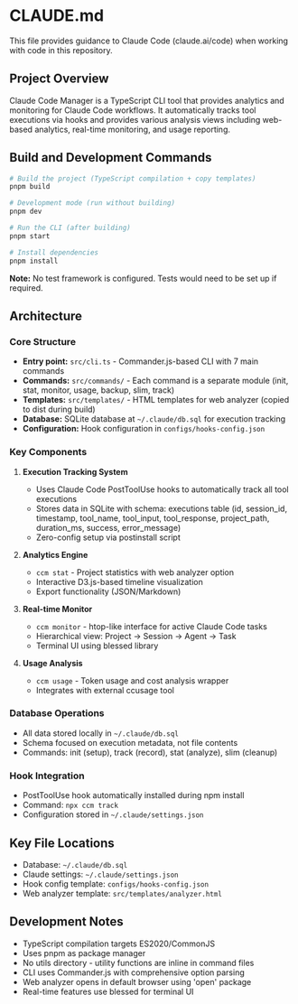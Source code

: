 # CLAUDE.md

This file provides guidance to Claude Code (claude.ai/code) when working with code in this repository.

## Project Overview

Claude Code Manager is a TypeScript CLI tool that provides analytics and monitoring for Claude Code workflows. It automatically tracks tool executions via hooks and provides various analysis views including web-based analytics, real-time monitoring, and usage reporting.

## Build and Development Commands

```bash
# Build the project (TypeScript compilation + copy templates)
pnpm build

# Development mode (run without building)
pnpm dev

# Run the CLI (after building)
pnpm start

# Install dependencies
pnpm install
```

**Note:** No test framework is configured. Tests would need to be set up if required.

## Architecture

### Core Structure
- **Entry point:** `src/cli.ts` - Commander.js-based CLI with 7 main commands
- **Commands:** `src/commands/` - Each command is a separate module (init, stat, monitor, usage, backup, slim, track)
- **Templates:** `src/templates/` - HTML templates for web analyzer (copied to dist during build)
- **Database:** SQLite database at `~/.claude/db.sql` for execution tracking
- **Configuration:** Hook configuration in `configs/hooks-config.json`

### Key Components

1. **Execution Tracking System**
   - Uses Claude Code PostToolUse hooks to automatically track all tool executions
   - Stores data in SQLite with schema: executions table (id, session_id, timestamp, tool_name, tool_input, tool_response, project_path, duration_ms, success, error_message)
   - Zero-config setup via postinstall script

2. **Analytics Engine** 
   - `ccm stat` - Project statistics with web analyzer option
   - Interactive D3.js-based timeline visualization
   - Export functionality (JSON/Markdown)

3. **Real-time Monitor**
   - `ccm monitor` - htop-like interface for active Claude Code tasks
   - Hierarchical view: Project → Session → Agent → Task
   - Terminal UI using blessed library

4. **Usage Analysis**
   - `ccm usage` - Token usage and cost analysis wrapper
   - Integrates with external ccusage tool

### Database Operations
- All data stored locally in `~/.claude/db.sql`
- Schema focused on execution metadata, not file contents
- Commands: init (setup), track (record), stat (analyze), slim (cleanup)

### Hook Integration
- PostToolUse hook automatically installed during npm install
- Command: `npx ccm track`
- Configuration stored in `~/.claude/settings.json`

## Key File Locations

- Database: `~/.claude/db.sql`
- Claude settings: `~/.claude/settings.json` 
- Hook config template: `configs/hooks-config.json`
- Web analyzer template: `src/templates/analyzer.html`

## Development Notes

- TypeScript compilation targets ES2020/CommonJS
- Uses pnpm as package manager
- No utils directory - utility functions are inline in command files
- CLI uses Commander.js with comprehensive option parsing
- Web analyzer opens in default browser using 'open' package
- Real-time features use blessed for terminal UI